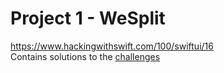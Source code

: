 # Project 1 - WeSplit  
https://www.hackingwithswift.com/100/swiftui/16  
Contains solutions to the <a href="https://www.hackingwithswift.com/books/ios-swiftui/wesplit-wrap-up">challenges</a>

